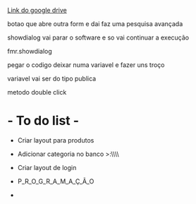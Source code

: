 [Link do google drive](https://drive.google.com/drive/folders/12kBItbErj2ULI0OqzUlZX4uCGY-ge2Ey)




botao que abre outra form e dai faz uma pesquisa avançada

showdialog vai parar o software e so vai continuar a execução

fmr.showdialog


pegar o codigo deixar numa variavel e fazer uns troço

variavel vai ser do tipo publica

metodo double click

# - To do list -

- Criar layout para produtos

- Adicionar categoria no banco >:\\\\\\\\

- Criar layout de login

- P_R_O_G_R_A_M_A_Ç_Ã_O


- 
